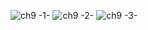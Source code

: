 ![ch9 -1-](https://user-images.githubusercontent.com/53456037/150491081-dbfab963-5563-4974-a8f1-3f885e67aee3.jpg)
![ch9 -2-](https://user-images.githubusercontent.com/53456037/150491108-6adfeee1-88a7-40e3-a32e-efefc522c386.jpg)
![ch9 -3-](https://user-images.githubusercontent.com/53456037/150491139-56d67698-1b0f-4eba-ab25-54698fc381cd.jpg)
